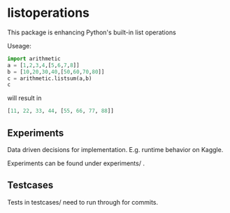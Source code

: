 # listoperations
This package is enhancing Python's built-in list operations 

Useage:
```Python
import arithmetic
a = [1,2,3,4,[5,6,7,8]]
b = [10,20,30,40,[50,60,70,80]]
c = arithmetic.listsum(a,b)
c
```
will result in
```Python
[11, 22, 33, 44, [55, 66, 77, 88]]
```

## Experiments
Data driven decisions for implementation. E.g. runtime behavior on Kaggle.

Experiments can be found under experiments/ .


## Testcases
Tests in testcases/ need to run through for commits.
